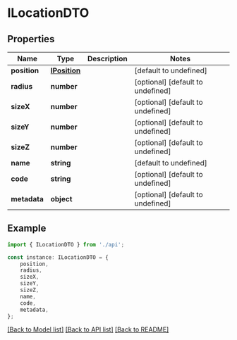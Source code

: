 # ILocationDTO


## Properties

Name | Type | Description | Notes
------------ | ------------- | ------------- | -------------
**position** | [**IPosition**](IPosition.md) |  | [default to undefined]
**radius** | **number** |  | [optional] [default to undefined]
**sizeX** | **number** |  | [optional] [default to undefined]
**sizeY** | **number** |  | [optional] [default to undefined]
**sizeZ** | **number** |  | [optional] [default to undefined]
**name** | **string** |  | [default to undefined]
**code** | **string** |  | [optional] [default to undefined]
**metadata** | **object** |  | [optional] [default to undefined]

## Example

```typescript
import { ILocationDTO } from './api';

const instance: ILocationDTO = {
    position,
    radius,
    sizeX,
    sizeY,
    sizeZ,
    name,
    code,
    metadata,
};
```

[[Back to Model list]](../README.md#documentation-for-models) [[Back to API list]](../README.md#documentation-for-api-endpoints) [[Back to README]](../README.md)
